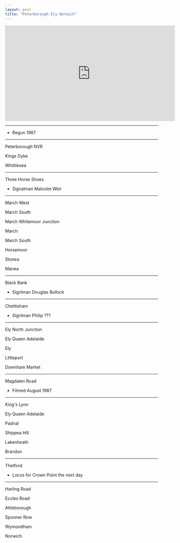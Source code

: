 ```yaml
---
layout: post
title: "Peterborough Ely Norwich"
---
```


<iframe width="560" height="315" src="https://www.youtube.com/embed/_UUPT7oVbiw" title="Peterborough Ely Norwich" frameBorder="0" allow="accelerometer; autoplay; clipboard-write; encrypted-media; gyroscope; picture-in-picture; web-share" allowFullScreen></iframe>

---

- Begun 1987

---

Peterborough NVR

Kings Dyke

Whittlesea

---

Three Horse Shoes

- Signalman Malcolm Weir

---

March West

March South

March Whitemoor Junction

March

March South

Horsemoor

Stonea

Manea

---

Black Bank

- Signlman Douglas Bullock

---

Chettisham

- Signlman Philip ???

---

Ely North Junction

Ely Queen Adelaide

Ely

Littleport

Downham Market

---

Magdalen Road

- Filmed August 1987

---

King's Lynn

Ely Queen Adelaide

Padnal

Shippea Hill

Lakenheath

Brandon

---

Thetford

- Locos for Crown Point the next day

---

Harling Road

Eccles Road

Attleborough

Spooner Row

Wymondham

Norwich
